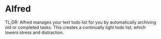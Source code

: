 # Alfred
TL;DR:  Alfred manages your text todo list for you by automatically archiving old or completed tasks.   This creates a continually light todo list, which lowers stress and distraction.  



